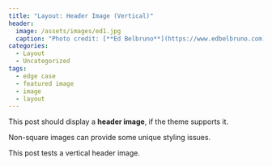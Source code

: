 ```yaml
---
title: "Layout: Header Image (Vertical)"
header:
  image: /assets/images/ed1.jpg
  caption: "Photo credit: [**Ed Belbruno**](https://www.edbelbruno.com)"
categories:
  - Layout
  - Uncategorized
tags:
  - edge case
  - featured image
  - image
  - layout
---
```


This post should display a **header image**, if the theme supports it.

Non-square images can provide some unique styling issues.

This post tests a vertical header image.
